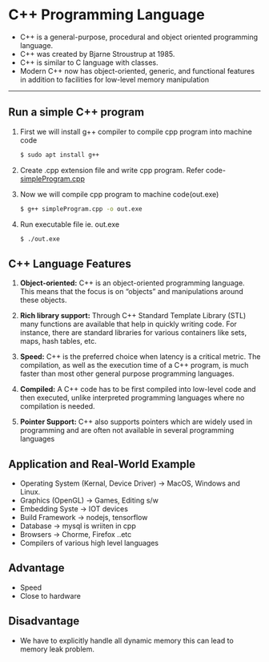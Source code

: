 # C++ Programming Language

- C++ is a general-purpose, procedural and object oriented programming language. 
- C++ was created by Bjarne Stroustrup at 1985.
- C++ is similar to C language with classes.
- Modern C++ now has object-oriented, generic, and functional features in addition to facilities for low-level memory manipulation

---

## Run a simple C++ program

1. First we will install g++ compiler to compile cpp program into machine code
    ```bash 
    $ sudo apt install g++
    ```

1. Create .cpp extension file and write cpp program. Refer code- [simpleProgram.cpp](./simpleProgram.cpp)

1. Now we will compile cpp program to machine code(out.exe)
    ```bash
    $ g++ simpleProgram.cpp -o out.exe
    ```

1. Run executable file ie. out.exe

    ```bash
    $ ./out.exe 
    ```

## C++ Language Features

1. __Object-oriented:__ C++ is an object-oriented programming language. This means that the focus is on “objects” and manipulations around these objects.

2. __Rich library support:__ Through C++ Standard Template Library (STL) many functions are available that help in quickly writing code. For instance, there are standard libraries for various containers like sets, maps, hash tables, etc.

3. __Speed:__ C++ is the preferred choice when latency is a critical metric. The compilation, as well as the execution time of a C++ program, is much faster than most other general purpose programming languages.

4. __Compiled:__ A C++ code has to be first compiled into low-level code and then executed, unlike interpreted programming languages where no compilation is needed.

5. __Pointer Support:__ C++ also supports pointers which are widely used in programming and are often not available in several programming languages


## Application and Real-World Example
- Operating System (Kernal, Device Driver) -> MacOS, Windows and Linux.
- Graphics (OpenGL) -> Games, Editing s/w
- Embedding Syste -> IOT devices
- Build Framework -> nodejs, tensorflow
- Database -> mysql is wriiten in cpp
- Browsers -> Chorme, Firefox ..etc
- Compilers of various high level languages

## Advantage

- Speed
- Close to hardware

## Disadvantage

- We have to explicitly handle all dynamic memory this can lead to memory leak problem.